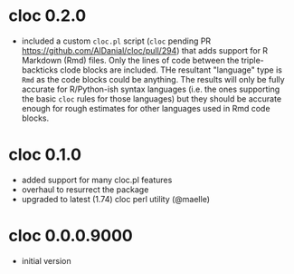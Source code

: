 # cloc 0.2.0

- included a custom `cloc.pl` script (`cloc` pending PR <https://github.com/AlDanial/cloc/pull/294>)
  that adds support for R Markdown (Rmd) files. Only the lines of code between
  the triple-backticks clode blocks are included. THe resultant "language" type is
  `Rmd` as the code blocks could be anything. The results will only be fully accurate for
  R/Python-ish syntax languages (i.e. the ones supporting the basic `cloc` rules for 
  those languages) but they should be accurate enough for rough estimates for
  other languages used in Rmd code blocks.

# cloc 0.1.0

- added support for many cloc.pl features
- overhaul to resurrect the package
- upgraded to latest (1.74) cloc perl utility (@maelle)

# cloc 0.0.0.9000

- initial version
